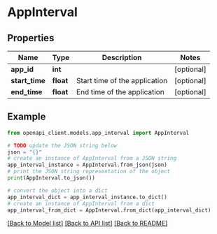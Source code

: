 # AppInterval


## Properties

Name | Type | Description | Notes
------------ | ------------- | ------------- | -------------
**app_id** | **int** |  | [optional] 
**start_time** | **float** | Start time of the application | [optional] 
**end_time** | **float** | End time of the application | [optional] 

## Example

```python
from openapi_client.models.app_interval import AppInterval

# TODO update the JSON string below
json = "{}"
# create an instance of AppInterval from a JSON string
app_interval_instance = AppInterval.from_json(json)
# print the JSON string representation of the object
print(AppInterval.to_json())

# convert the object into a dict
app_interval_dict = app_interval_instance.to_dict()
# create an instance of AppInterval from a dict
app_interval_from_dict = AppInterval.from_dict(app_interval_dict)
```
[[Back to Model list]](../README.md#documentation-for-models) [[Back to API list]](../README.md#documentation-for-api-endpoints) [[Back to README]](../README.md)


